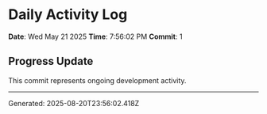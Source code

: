 # Daily Activity Log

**Date**: Wed May 21 2025
**Time**: 7:56:02 PM
**Commit**: 1

## Progress Update

This commit represents ongoing development activity.

---
Generated: 2025-08-20T23:56:02.418Z
